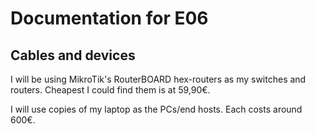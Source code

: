 # Documentation for E06

## Cables and devices
I will be using MikroTik's RouterBOARD hex-routers as my switches and routers. Cheapest I could find them is at 59,90€.

I will use copies of my laptop as the PCs/end hosts. Each costs around 600€.
